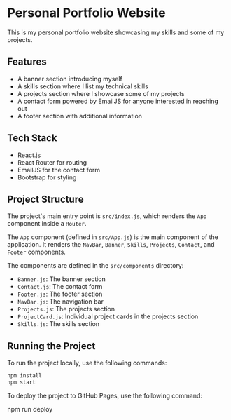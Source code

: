 # Personal Portfolio Website

This is my personal portfolio website showcasing my skills and some of my projects.

## Features

- A banner section introducing myself
- A skills section where I list my technical skills
- A projects section where I showcase some of my projects
- A contact form powered by EmailJS for anyone interested in reaching out
- A footer section with additional information

## Tech Stack

- React.js
- React Router for routing
- EmailJS for the contact form
- Bootstrap for styling

## Project Structure

The project's main entry point is `src/index.js`, which renders the `App` component inside a `Router`.

The `App` component (defined in `src/App.js`) is the main component of the application. It renders the `NavBar`, `Banner`, `Skills`, `Projects`, `Contact`, and `Footer` components.

The components are defined in the `src/components` directory:

- `Banner.js`: The banner section
- `Contact.js`: The contact form
- `Footer.js`: The footer section
- `NavBar.js`: The navigation bar
- `Projects.js`: The projects section
- `ProjectCard.js`: Individual project cards in the projects section
- `Skills.js`: The skills section

## Running the Project

To run the project locally, use the following commands:

```bash
npm install
npm start
```
To deploy the project to GitHub Pages, use the following command:

npm run deploy
